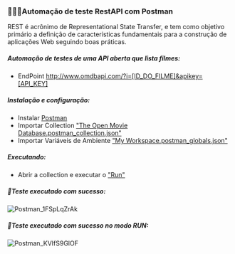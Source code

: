 ### 👨🏻‍💻Automação de teste RestAPI com Postman

REST é acrônimo de Representational State Transfer, e tem como objetivo primário a definição de características fundamentais para a construção de aplicações Web seguindo boas práticas.

##### Automação de testes de uma API aberta que lista filmes:
 - EndPoint http://www.omdbapi.com/?i=[ID_DO_FILME]&apikey=[API_KEY]

 
 ##### Instalação e configuração:
 - Instalar [Postman](https://www.postman.com/)
 - Importar Collection ["The Open Movie Database.postman_collection.json"](https://github.com/leandroalimati/RestAPI-Postman/blob/master/RestAPI_TheOpenMovieDatabase/The%20Open%20Movie%20Database.postman_collection.json)
 - Importar Variáveis de Ambiente ["My Workspace.postman_globals.json"](https://github.com/leandroalimati/RestAPI-Postman/blob/master/RestAPI_TheOpenMovieDatabase/The%20Open%20Movie%20Database.postman_collection.json)

 ##### Executando:
 - Abrir a collection e executar o ["Run"](https://learning.postman.com/docs/postman/collection-runs/starting-a-collection-run/)

 ##### 🤖Teste executado com sucesso:
![Postman_1FSpLqZrAk](https://user-images.githubusercontent.com/9616953/79605277-f8d76600-80c5-11ea-8c98-e0e37759c5a3.png)
##### 🤖Teste executado com sucesso no modo RUN:
![Postman_KVIfS9GlOF](https://user-images.githubusercontent.com/9616953/79605302-055bbe80-80c6-11ea-989a-f6981ce41e98.png)


